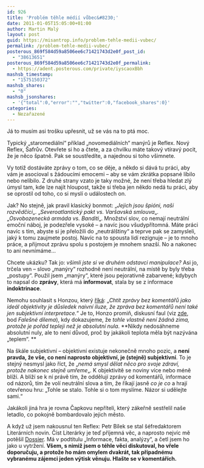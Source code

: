 ```yaml
---
id: 926
title: 'Problém těhle médií vůbec&#8230;'
date: 2011-01-05T15:05:00+01:00
author: Martin Malý
layout: post
guid: https://misantrop.info/problem-tehle-medii-vubec/
permalink: /problem-tehle-medii-vubec/
posterous_869f584d59a8506ee6c71421743d2e0f_post_id:
  - "38613651"
posterous_869f584d59a8506ee6c71421743d2e0f_permalink:
  - https://adent.posterous.com/private/iyscaoxBbh
mashsb_timestamp:
  - "1575150372"
mashsb_shares:
  - "0"
mashsb_jsonshares:
  - '{"total":0,"error":"","twitter":0,"facebook_shares":0}'
categories:
  - Nezařazené
---
```

Já to musím asi trošku upřesnit, už se vás na to ptá moc.

Typický &#8222;staromediální&#8220; příklad &#8222;novomediálních&#8220; manýrů je Reflex. Nový Reflex, Šafrův. Otevřete si ho a čtete, a za chvilku máte takový vtíravý pocit, že je něco špatně. Pak se soustředíte, a najednou si toho všimnete.

Vy totiž dostáváte zprávy o tom, co se děje, a někdo si dává tu práci, aby vám je asocioval s žádoucími emocemi &#8211; aby se vám zkrátka popsané líbilo nebo nelíbilo. Z druhé strany vzato je taky možné, že není třeba hledat zlý úmysl tam, kde lze najít hloupost, takže si třeba jen někdo nedá tu práci, aby se oprostil od toho, co si myslí o událostech on.

Jak? No stejně, jak pravil klasický bonmot: &#8222;_Jejich jsou špióni, naši rozvědčíci_&#8222;. &#8222;_Severoatlantický pakt vs. Varšavská smlouva_&#8222;. &#8222;_Osvobozenecká armáda vs. Banditi_&#8222;. Množství slov, co nemají neutrální emoční náboj, je podezřele vysoké &#8211; a navíc jsou všudypřítomná. Máte práci navíc s tím, abyste si je přeložili do &#8222;neutrálštiny&#8220; a teprve pak se zamysleli, jaký k tomu zaujmete postoj. Navíc na to spousta lidí rezignuje &#8211; je to mnoho práce, a přijmout zprávu spolu s postojem je mnohem snazší. No a nakonec to ani nevnímáme&#8230;

Chcete ukázku? Tak jo: _všimli jste si ve druhém odstavci manipulace?_ Asi jo, trčela ven &#8211; slovo &#8222;manýry&#8220; rozhodně není neutrální, na místě by byly třeba &#8222;postupy&#8220;. Použil jsem &#8222;manýry&#8220;, které jsou pejorativně zabarvené; kdybych to napsal do **zprávy**, která má **informovat**, stala by se z informace **indoktrinace**.

Nemohu souhlasit s Honzou, který [říká](https://twitter.com/#!/Simindr/status/22643470216732672): &#8222;_Chtít zprávy bez komentářů jako ideál objektivity je důsledek naivní iluze, že zpráva bez komentářů není také jen subjektivní interpretace._&#8220; Je to, Honzo promiň, diskusní faul (viz [zde](https://misantrop.info/462276-trvale-udrzitelna-krava.php), bod _Falešné dilema_), kdy dokazujeme, že _tohle vlastně není žádná zima, protože je pořád tepleji než je absolutní nula_. **Nikdy nedosáhneme absolutní nuly, ale to není důvod, proč by jakákoli teplota měla být nazývána &#8222;teplem&#8220;. **

Na škále subjektivní &#8211; objektivní existuje nekonečně mnoho pozic, a **není pravda, že vše, co není naprosto objektivní, je (stejně) subjektivní**. To je stejný nesmysl jako říct, že &#8222;_nemá smysl dělat něco pro svoje zdraví, protože nakonec stejně umřeme_&#8222;. K objektivitě se noviny více nebo méně blíží. A blíží se k ní právě tím, že oddělují zprávy od komentářů, informace od názorů, tím že volí neutrální slova a tím, že říkají jasně _co je co_ a hrají otevřenou hru: &#8222;Tohle se stalo. Tohle si o tom myslíme. Názor si udělejte sami.&#8220;

Jakákoli jiná hra je rovna Čapkovu nepříteli, který zákeřně sestřelil naše letadlo, co pokojně bombardovalo jejich město.

A když už jsem nakousnul ten Reflex: Petr Bílek se stal šéfredaktorem Literárních novin. Číst Literárky je teď příjemná věc, a naprosto nejvíc mě potěšil [Dossier](https://www.dossier.cz/). Má v podtitulu &#8222;Informace, fakta, analýzy&#8220;, a četl jsem ho jako u vytržení. **Všem, s nimiž jsem o téhle věci diskutoval, ho vřele doporučuju, a protože ho mám omylem dvakrát, tak případnému vybranému zájemci jeden výtisk věnuju. Hlašte se v komentářích.**